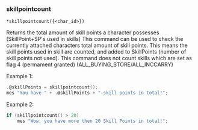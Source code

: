 ### skillpointcount
```
*skillpointcount({<char_id>})
```

Returns the total amount of skill points a character possesses (SkillPoint+SP's used in skills)
This command can be used to check the currently attached characters total amount of skill points.
This means the skill points used in skill are counted, and added to SkillPoints (number of skill points not used).
This command does not count skills which are set as flag 4 (permament granted) (ALL_BUYING_STORE/ALL_INCCARRY)

Example 1:
```c
.@skillPoints = skillpointcount();
mes "You have " + .@skillPoints + " skill points in total!";
```

Example 2:
```c
if (skillpointcount() > 20)
    mes "Wow, you have more then 20 Skill Points in total!";
```
